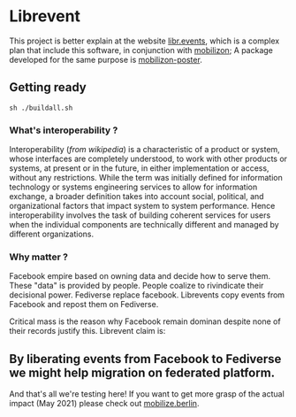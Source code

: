 # Librevent 

This project is better explain at the website [libr.events](https://libr.events), which is a complex plan that include this software, in conjunction with [mobilizon](https://joinmobilizon.org); A package developed for the same purpose is [mobilizon-poster](https://github.com/vecna/mobilizon-poster).

## Getting ready

```
sh ./buildall.sh
```

### What's interoperability ? 

Interoperability (_from wikipedia_) is a characteristic of a product or system, whose interfaces are completely understood, to work with other products or systems, at present or in the future, in either implementation or access, without any restrictions. While the term was initially defined for information technology or systems engineering services to allow for information exchange, a broader definition takes into account social, political, and organizational factors that impact system to system performance. Hence interoperability involves the task of building coherent services for users when the individual components are technically different and managed by different organizations.

### Why matter ?

Facebook empire based on owning data and decide how to serve them. These "data" is provided by people. People coalize to rivindicate their decisional power. Fediverse replace facebook. Librevents copy events from Facebook and repost them on Fediverse. 

Critical mass is the reason why Facebook remain dominan despite none of their records justify this. Librevent claim is:

## By liberating events from Facebook to Fediverse we might help migration on federated platform.

And that's all we're testing here! If you want to get more grasp of the actual impact (May 2021) please check out [mobilize.berlin](https://mobilize.berlin).


